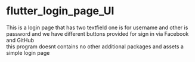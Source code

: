 # flutter_login_page_UI
This is a login page that has two textfield one is for username and other is password and we have different buttons provided for sign in via Facebook and GitHub  
this program doesnt contains no other additional packages and assets a simple login page

